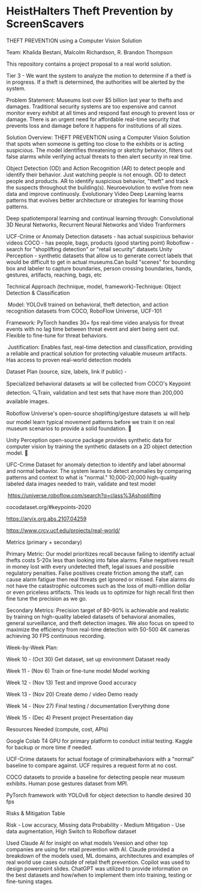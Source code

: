 # HeistHalters Theft Prevention by ScreenScavers
THEFT PREVENTION using a Computer Vision Solution 

Team: Khalida Bestani, Malcolm Richardson, R. Brandon Thompson

This repository contains a project proposal to a real world solution. 

Tier 3 - We want the system to analyze the motion to determine if a thetf is in progress. If a theft is determined, the authorities will be alerted by the system.

Problem Statement: 
  Museums lost over $5 billion last year to thefts and damages. Traditional security systems are too expensive and cannot monitor every exhibit at all times and respond fast enough to prevent loss or damage. There     is an urgent need for affordable real-time security that prevents loss and damage before it happens for institutions of all sizes.

Solution Overview: 
  THEFT PREVENTION using a Computer Vision Solution that spots when someone is getting too close to the exhibits or is acting suspicious. The model identifies threatening or sketchy behavior, filters out false     alarms while verifying actual threats to then alert security in real time.

  Object Detection (OD) and Action Recognition (AR) to detect people and identify their behavior. Just watching people is not enough. OD to detect people and products. AR to identify suspicious behavior, "theft"       and track the suspects throughout the building(s). Neuroevolution to evolve from new data and improve continuosly. Evolutionary Video Deep Learning learns patterns that evolves better architecture or                 strategies for learning those patterns.

  Deep spatiotemporal learning and continual learning through: Convolutional 3D Neural Networks, Recurrent Neural Networks and Video Tranformers

  UCF-Crime or Anomaly Detection datasets - has actual suspicious behavior videos COCO - has people, bags, products (good starting point) Roboflow - search for "shoplifting detection" or "retail security" datasets     Unity Perception - synthetic datasets that allow us to generate correct labels that would be difficult to get in actual museums.Can build "scenes" for bounding box and labeler to capture boundaries, person           crossing boundaries, hands, gestures, artifacts, reaching, bags, etc

Technical Approach (technique, model, framework)-Technique: Object Detection & Classification​

​  Model: YOLOv8 trained on behavioral, theft detection, and action recognition datasets from COCO, RoboFlow Universe, UCF-101​

  Framework: PyTorch handles 30+ fps real-time video analysis for threat events with no lag time between threat event and alert being sent out. Flexible to fine-tune for threat behaviors.​

​  Justification: Enables fast, real-time detection and classification, providing a reliable and practical solution for protecting valuable museum artifacts. Has access to proven real-world detection models ​

Dataset Plan (source, size, labels, link if public) - 

  Specialized behavioral datasets 📊 will be collected from COCO's Keypoint detection. 🔍Train, validation and test sets that have more than 200,000 available images.​

  Roboflow Universe's open-source shoplifting/gesture datasets 📊 will help our model learn typical movement patterns before we train it on real museum scenarios to provide a solid foundation. 🤖​

  Unity Perception open-source package provides synthetic data for computer vision by training the synthetic datasets on a 2D object detection model.  🤖​

  UFC-Crime Dataset for anomaly detection to identify and label abnormal and normal behavior. The system learns to detect anomalies by comparing patterns and context to what is "normal."​ 10,000-20,000 high-quality     labeled data images needed to train, validate and test model​

​  https://universe.roboflow.com/search?q=class%3Ashoplifting​

  cocodataset.org/#keypoints-2020​

  https://arvix.org.abs.2107.04259​

  https://www.crcv.ucf.edu/projects/real-world/

Metrics (primary + secondary)

  Primary Metric:  Our model prioritizes recall because failing to identify actual thefts costs 5-20x less than looking into false alarms. False negatives result in money lost with every undetected theft, legal       issues and possible regulatory penalties. False positives create friction among the staff, can cause alarm fatigue then real threats get ignored or missed. False alarms do not have the catastrophic outcomes such     as the loss of multi-million dollar or even priceless artifacts. This leads us to optimize for high recall first then fine tune the precision as we go.​

  Secondary Metrics: Precision target of 80-90% is achievable and realistic by training on high-quality labeled datasets of behavioral anomalies, general surveillance, and theft detection images. We also focus on       speed to maximize the efficiency from real-time detection with 50-500 4K cameras achieving 30 FPS continuous recording.​

Week-by-Week Plan:

  Week 10 - (Oct 30)	Get dataset, set up environment	Dataset ready

  Week 11 - (Nov 6)	Train or fine-tune model	Model working

  Week 12 - (Nov 13)	Test and improve	Good accuracy

  Week 13 - (Nov 20)	Create demo / video	Demo ready

  Week 14 - (Nov 27)	Final testing / documentation	Everything done

  Week 15 - (Dec 4)	Present project	Presentation day

Resources Needed (compute, cost, APIs)

  Google Colab T4 GPU for primary platform to conduct initial testing. Kaggle for backup or more time if needed.​

  UCF-Crime datasets for actual footage of criminalbehaviors with a "normal" baseline to compare against. UCF requires a request form at no cost. ​

  COCO datasets to provide a baseline for detecting people near museum exhibits. Human pose gestures dataset from MPI.​

  PyTorch framework with YOLOv8 for object detection to handle desired 30 fps​

Risks & Mitigation Table

  Risk - Low accuracy, Missing data 
  Probability - Medium
  Mitigation - Use data augmentation, High Switch to Roboflow dataset

Used Claude AI for insight on what models Veesion and other top companies are using for retail prevention with AI. Claude provided a breakdown of the models used, ML domains, architectures and examples of real world use cases outside of retail theft prevention.
Copilot was used to design powerpoint slides. ChatGPT was utilized to provide information on the best datasets and how/when to implement them into training, testing or fine-tuning stages.
